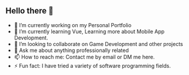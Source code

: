 ## Hello there 👋

- 🔭 I’m currently working on my Personal Portfolio
- 🌱 I’m currently learning Vue, Learning more about Mobile App Development.
- 👯 I’m looking to collaborate on Game Development and other projects
- 💬 Ask me about anything professionally related
- 📫 How to reach me: Contact me by email or DM me here.
- ⚡ Fun fact: I have tried a variety of software programming fields.
